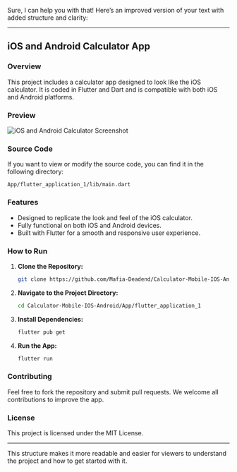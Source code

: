 Sure, I can help you with that! Here’s an improved version of your text with added structure and clarity:

---

## iOS and Android Calculator App

### Overview
This project includes a calculator app designed to look like the iOS calculator. It is coded in Flutter and Dart and is compatible with both iOS and Android platforms.

### Preview
![iOS and Android Calculator Screenshot](https://github.com/Mafia-Deadend/Calculator-Mobile-IOS-Android/assets/109336428/97812c95-c5e6-44fc-9c0f-a36bf03a2642)

### Source Code
If you want to view or modify the source code, you can find it in the following directory:
```
App/flutter_application_1/lib/main.dart
```

### Features
- Designed to replicate the look and feel of the iOS calculator.
- Fully functional on both iOS and Android devices.
- Built with Flutter for a smooth and responsive user experience.

### How to Run
1. **Clone the Repository:**
   ```bash
   git clone https://github.com/Mafia-Deadend/Calculator-Mobile-IOS-Android.git
   ```
2. **Navigate to the Project Directory:**
   ```bash
   cd Calculator-Mobile-IOS-Android/App/flutter_application_1
   ```
3. **Install Dependencies:**
   ```bash
   flutter pub get
   ```
4. **Run the App:**
   ```bash
   flutter run
   ```

### Contributing
Feel free to fork the repository and submit pull requests. We welcome all contributions to improve the app.

### License
This project is licensed under the MIT License.

---

This structure makes it more readable and easier for viewers to understand the project and how to get started with it.
